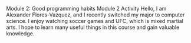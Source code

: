 Module 2: Good programming habits
Module 2 Activity
Hello, I am Alexander Flores-Vazquez, and I recently switched my major to computer science. I enjoy watching soccer games and UFC, which is mixed martial arts. I hope to learn many useful things in this course and gain valuable knowledge. 
